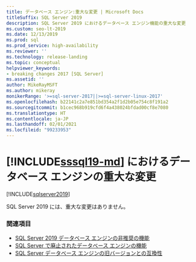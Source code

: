 ```yaml
---
title: データベース エンジン:重大な変更 | Microsoft Docs
titleSuffix: SQL Server 2019
description: SQL Server 2019 におけるデータベース エンジン機能の重大な変更
ms.custom: seo-lt-2019
ms.date: 12/13/2019
ms.prod: sql
ms.prod_service: high-availability
ms.reviewer: ''
ms.technology: release-landing
ms.topic: conceptual
helpviewer_keywords:
- breaking changes 2017 [SQL Server]
ms.assetid: ''
author: MikeRayMSFT
ms.author: mikeray
monikerRange: '>=sql-server-2017||>=sql-server-linux-2017'
ms.openlocfilehash: b22141c2a7e851bd354a2f1d2b05e754c8f191a2
ms.sourcegitcommit: b1cec968b919cfd6f4a438024bfdad00cf8e7080
ms.translationtype: HT
ms.contentlocale: ja-JP
ms.lasthandoff: 02/01/2021
ms.locfileid: "99233953"
---
```

# <a name="breaking-changes-to-database-engine-in-sssql19-md"></a>[!INCLUDE[sssql19-md](../includes/sssql19-md.md)] におけるデータベース エンジンの重大な変更
[!INCLUDE[sqlserver2019](../includes/applies-to-version/sqlserver2019.md)]

SQL Server 2019 には、重大な変更はありません。

### <a name="see-also"></a>関連項目

- [SQL Server 2019 データベース エンジンの非推奨の機能](../database-engine/deprecated-database-engine-features-in-sql-server-version-15.md)   
- [SQL Server で廃止されたデータベース エンジンの機能](../database-engine/discontinued-database-engine-functionality-in-sql-server.md)   
- [SQL Server データベース エンジンの旧バージョンとの互換性](./discontinued-database-engine-functionality-in-sql-server.md)